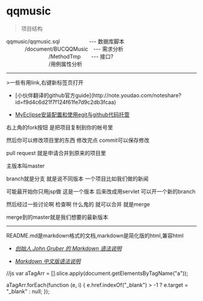 # qqmusic
>项目结构

qqmusic/qqmusic.sql &emsp; &emsp;&emsp;&emsp;&emsp;--- 数据库脚本<br>
&emsp;&emsp;&emsp;&ensp;/document/BUCQQMusic&emsp;--- 需求分析 <br>
&emsp;&emsp;&emsp;&emsp;&emsp;&emsp;&emsp;&emsp;/MethodTmp&emsp;&emsp;--- 接口?   
&emsp;&emsp;&emsp;&emsp;&emsp;&emsp;&emsp;&emsp;/用例属性分析 

<hr/>
>一些有用link,右键新标签页打开

<ul>
<li>[小伙伴翻译的github官方guide](http://note.youdao.com/noteshare?id=f9d4c6d21f7f124f61fe7d9c2db3fcaa)</li>
<li>
<p><a href="http://blog.csdn.net/u013240609/article/details/17483881" target="_blank" >MyEclipse安装配置和使用egit与github代码托管</a></p>
</li>
</ul>


右上角的fork按钮 是把项目复制到你的帐号里

然后你可以修改项目里的东西  修改完点 commit可以保存修改

pull request 就是申请合并到原来的项目里

主版本叫master

branch就是分支 就是说不同版本 一个项目比如我们做的新闻

可能最开始你只用jsp做 这是一个版本 后来改成用servlet 可以开一个新的branch

然后经过一些讨论啊 检查啊 什么鬼的 就可以合并 就是merge

merge到的master就是我们想要的最新版本
<hr/>
README.md是markdown格式的文档,markdown是简化版的html,兼容html
<ul>
<li><a href="http://daringfireball.net/projects/markdown/syntax" target="_blank" > <em>创始人 John Gruber 的 Markdown 语法说明</em></a></li>
<li>
<p><a href="http://wowubuntu.com/markdown/#list" target="_blank" ><em>Markdown 中文版语法说明</em></a></p>
</li>
</ul>
//js
<scrip>
  var aTagArr = [].slice.apply(document.getElementsByTagName("a"));

aTagArr.forEach(function (e, i) {
  e.href.indexOf("_blank") > -1 ? e.target = "_blank" : null;
});
</scrip>
